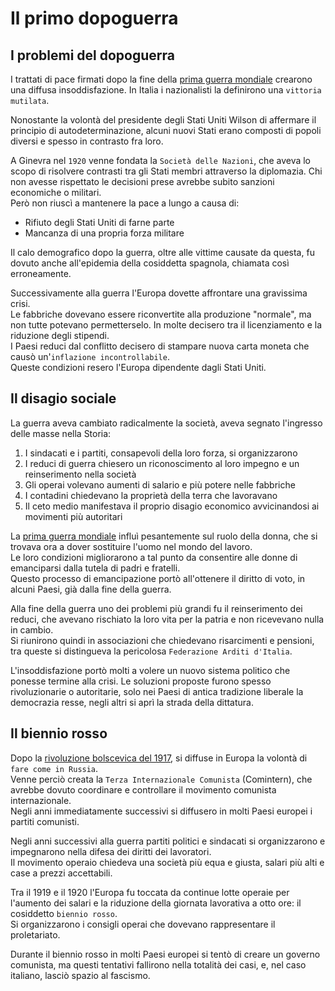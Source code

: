 # Il primo dopoguerra

## I problemi del dopoguerra

I trattati di pace firmati dopo la fine della [prima guerra mondiale][prima-guerra-mondiale] crearono una diffusa insoddisfazione. In Italia i nazionalisti la definirono una `vittoria mutilata`.

Nonostante la volontà del presidente degli Stati Uniti Wilson di affermare il principio di autodeterminazione, alcuni nuovi Stati erano composti di popoli diversi e spesso in contrasto fra loro.

A Ginevra nel `1920` venne fondata la `Società delle Nazioni`, che aveva lo scopo di risolvere contrasti tra gli Stati membri attraverso la diplomazia. Chi non avesse rispettato le decisioni prese avrebbe subito sanzioni economiche o militari.\
Però non riuscì a mantenere la pace a lungo a causa di:
- Rifiuto degli Stati Uniti di farne parte
- Mancanza di una propria forza militare

Il calo demografico dopo la guerra, oltre alle vittime causate da questa, fu dovuto anche all'epidemia della cosiddetta spagnola, chiamata così erroneamente.

Successivamente alla guerra l'Europa dovette affrontare una gravissima crisi.\
Le fabbriche dovevano essere riconvertite alla produzione "normale", ma non tutte potevano permetterselo. In molte decisero tra il licenziamento e la riduzione degli stipendi.\
I Paesi reduci dal conflitto decisero di stampare nuova carta moneta che causò un'`inflazione incontrollabile`.\
Queste condizioni resero l'Europa dipendente dagli Stati Uniti.

## Il disagio sociale

La guerra aveva cambiato radicalmente la società, aveva segnato l'ingresso delle masse nella Storia:
1. I sindacati e i partiti, consapevoli della loro forza, si organizzarono
2. I reduci di guerra chiesero un riconoscimento al loro impegno e un reinserimento nella società
3. Gli operai volevano aumenti di salario e più potere nelle fabbriche
4. I contadini chiedevano la proprietà della terra che lavoravano
5. Il ceto medio manifestava il proprio disagio economico avvicinandosi ai movimenti più autoritari

La [prima guerra mondiale][prima-guerra-mondiale] influì pesantemente sul ruolo della donna, che si trovava ora a dover sostituire l'uomo nel mondo del lavoro.\
Le loro condizioni migliorarono a tal punto da consentire alle donne di emanciparsi dalla tutela di padri e fratelli.\
Questo processo di emancipazione portò all'ottenere il diritto di voto, in alcuni Paesi, già dalla fine della guerra.

Alla fine della guerra uno dei problemi più grandi fu il reinserimento dei reduci, che avevano rischiato la loro vita per la patria e non ricevevano nulla in cambio.\
Si riunirono quindi in associazioni che chiedevano risarcimenti e pensioni, tra queste si distingueva la pericolosa `Federazione Arditi d'Italia`.

L'insoddisfazione portò molti a volere un nuovo sistema politico che ponesse termine alla crisi. Le soluzioni proposte furono spesso rivoluzionarie o autoritarie, solo nei Paesi di antica tradizione liberale la democrazia resse, negli altri si aprì la strada della dittatura.

## Il biennio rosso

Dopo la [rivoluzione bolscevica del 1917][rivoluzione-russa], si diffuse in Europa la volontà di `fare come in Russia`.\
Venne perciò creata la `Terza Internazionale Comunista` (Comintern), che avrebbe dovuto coordinare e controllare il movimento comunista internazionale.\
Negli anni immediatamente successivi si diffusero in molti Paesi europei i partiti comunisti.

Negli anni successivi alla guerra partiti politici e sindacati si organizzarono e impegnarono nella difesa dei diritti dei lavoratori.\
Il movimento operaio chiedeva una società più equa e giusta, salari più alti e case a prezzi accettabili.

Tra il 1919 e il 1920 l'Europa fu toccata da continue lotte operaie per l'aumento dei salari e la riduzione della giornata lavorativa a otto ore: il cosiddetto `biennio rosso`.\
Si organizzarono i consigli operai che dovevano rappresentare il proletariato.

Durante il biennio rosso in molti Paesi europei si tentò di creare un governo comunista, ma questi tentativi fallirono nella totalità dei casi, e, nel caso italiano, lasciò spazio al fascismo.

[prima-guerra-mondiale]: La-prima-guerra-mondiale.md
[rivoluzione-russa]: La-rivoluzione-russa.md
